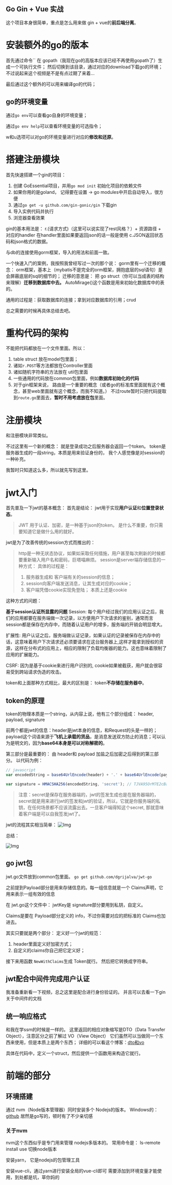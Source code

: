 ## Go Gin + Vue 实战
这个项目本身很简单，重点是怎么用来做 gin + vue的**前后端分离**。

# 安装额外的go的版本
首先通过命令`` 在 gopath（我现在go的高版本应该已经不再使用gopath了）生成一个可执行文件；
然后切换到该目录，通过对应的download下载go的环境；
不过说起来这个视频是不是有点过期了来着...

最后通过这个额外的可以用来编译go的代码；

## go的环境变量
通过`go env`可以查看go自身的环境变量；

通过`go env help`可以查看环境变量的可选指令；

w和u选项可以对go的环境变量进行对应的**修改和还原**。

# 搭建注册模块
首先快速搭建一个gin的项目：
1. 创建 GoEssential项目，并用`go mod init` 初始化项目的依赖文件
1. 如果你用的是goland， 记得要在设置 -> go modules中开启自动导入，很方便
1. 通过`go get -u github.com/gin-gonic/gin` 下载gin
1. 导入实例代码并执行
1. 浏览器查看效果

gin的基本用法是：
r.(请求方式)（这里可以说实现了rest风格？）+ 资源路径 + 对应的handler
在handler里面如果要返回json的话一般是使用 c.JSON返回状态码和json格式的数据。

与db的连接使用gorm框架，导入的用法和前面一致。

一个快速入门的案例，我按照我曾经写过一次的那个说：
gorm里有一个迁移的概念：
orm框架，基本上（mybatis不是完全的orm框架，拥抱底层的sql语句）是会屏蔽底层的sql的细节的；
迁移的意思是： 把 go struct（你可以当成表的结构来理解）**迁移到数据库中去。**
AutoMirage()这个函数是用来初始化数据库中的表的。

通用的过程是：获取数据库的连接；拿到对应数据库的引用；crud

总之需要的时候再具体总结去吧。

# 重构代码的架构
不能把代码都放在一个文件里面。所以：
1. table struct 放在model包里面；
1. 诸如`r.POST`等方法都放在Controller里面
1. 诸如随机字符串的方法放在 util包里面
1. 一些通用的代码放在common包里面，例如**数据库初始化的代码**
1. 对于gin框架来说， 路由是一个重要的概念（或者go的标准库里面就有这个概念，甚至web里面就有这个概念，而我不知道。） 不过route暂时只把代码提取到`route.go`里面去，**暂时不用考虑放在包**里面。

# 注册模块
和注册模块非常类似。

不过这里有一个新的概念：
就是登录成功之后服务器会返回一个token。
token是 服务器生成的一段string，本质是用来验证身份的，
我个人感觉像是对session的一种补充。

我暂时只知道这么多，所以就先写到这里。

# jwt入门
首先普及一下jwt的基本概念：
首先是结论：
jwt用于实现**用户认证**和**位置登录状态**。
> JWT 用于认证、加密，是一种基于json的token。
> 是什么不重要，你只需要知道它是做什么用的就好。

jwt是为了改善传统的session方式而推出的：
> http是一种无状态协议，如果如采取任何措施，用户甚至每次刷新的时候都要重新输入用户名和密码，巨塔喵麻烦。
> session是server端存储信息的一种方式：
> 具体的过程是：
> 1. 服务器生成和 客户端有关的session的信息；
> 2. session向客户端发送消息，让其生成对应的cookie；
> 3. 客户端凭借cookie实现免登陆；
> 本质上还是cookie

这种方式的问题：

**基于session认证所显露的问题**
Session: 每个用户经过我们的应用认证之后，我们的应用都要在服务端做一次记录，以方便用户下次请求的鉴别，通常而言session都是保存在内存中，而随着认证用户的增多，服务端的开销会明显增大。

扩展性: 用户认证之后，服务端做认证记录，如果认证的记录被保存在内存中的话，这意味着用户下次请求还必须要请求在这台服务器上,这样才能拿到授权的资源，这样在分布式的应用上，相应的限制了负载均衡器的能力。这也意味着限制了应用的扩展能力。

CSRF: 因为是基于cookie来进行用户识别的, cookie如果被截获，用户就会很容易受到跨站请求伪造的攻击。

token和上面那种方式相比，最大的区别是：
token**不存储在服务器中**。

## token的原理
token的物理本质是一个string，从内容上说，他有三个部分组成：
header, payload, signature

前两个都是jwt的信息：header是jwt本身的信息，和Request的头是一样的；
payload这个词语来源于**飞机上承载的货品**，是消息发送双方防止的消息；可以认为是明文的，因为**base64本身是可以对称解密的**。

第三部分是最重要的：
由 header和 payload 加盐之后加密之后得到的第三部分。
以代码为例：
```javascript
// javascript
var encodedString = base64UrlEncode(header) + '.' + base64UrlEncode(payload);

var signature = HMACSHA256(encodedString, 'secret'); // TJVA95OrM7E2cBab30RMHrHDcEfxjoYZgeFONFh7HgQ
```
> 注意：secret是保存在服务器端的，jwt的签发生成也是在服务器端的，secret就是用来进行jwt的签发和jwt的验证，所以，它就是你服务端的私钥，在任何场景都不应该流露出去。一旦客户端得知这个secret, 那就意味着客户端是可以自我签发jwt了。


jwt的流程其实相当简单：
![Img](./res/drawable/jwt应用的流程.png)

总结：

![Img](./res/drawable/jwt使用.png)

## go jwt包
jwt.go文件放到common包里面。
`go get github.com/dgrijalva/jwt-go`

之前提到Payload部分是用来存储信息的。每一组信息就是一个 Claims声明，它用来表示一组有效的信息

在 jwt.go这个文件中：
jwtKey是 signature部分要用到私钥，自定义。

Claims是要在 Payload部分定义的 info，不过你需要对应的把标准的 Claims也加进去。

其实只要就是两个部分：
定义好一个jwt的规范：
1. header里面定义好加密方式；
1. 自定义的claims你自己把它定义好；

接下来用函数 `NewWithClaims`生成 Token就行。
然后把它转换成字符串。

## jwt配合中间件完成用户认证
我准备重新看一下视频，总之这里是配合进行身份验证的。
并且可以去看一下gin关于中间件的文档

## 统一响应格式
和我在学ssm的时候是一样的。
这里返回的相应对象缩写是DTO（Data Transfer Object），注意区分之前了解过 VO（View Object）
它们虽然可以当做同一个东西来使用，但是本质上是两个东西；
详细的可以看这个博客：[dto和vo](https://www.cnblogs.com/JerryMouseLi/p/11069237.html)

具体在代码中，定义一个struct，然后提供一个函数用来构造它就行。

# 前端的部分
## 环境搭建
通过 nvm（Node版本管理器）同时安装多个 Nodejs的版本。
Windows的：[github](https://github.com/coreybutler/nvm-windows)
居然是go写的，顿时有了不少亲切感

### 关于nvm
nvm这个东西似乎是专门用来管理 nodejs多版本的。
常用命令是：
ls-remote
install
use 切换node版本


安装yarn， 它是nodejs的包管理工具

安装vue-cli，通过yarn进行安装全局的vue-cli即可
需要添加到环境变量才能使用，到处都是坑，草你妈的

